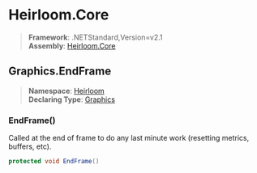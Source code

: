 # Heirloom.Core

> **Framework**: .NETStandard,Version=v2.1  
> **Assembly**: [Heirloom.Core][0]  

## Graphics.EndFrame

> **Namespace**: [Heirloom][0]  
> **Declaring Type**: [Graphics][1]  

### EndFrame()

Called at the end of frame to do any last minute work (resetting metrics, buffers, etc).

```cs
protected void EndFrame()
```

[0]: ../../../Heirloom.Core.md
[1]: ../Graphics.md
